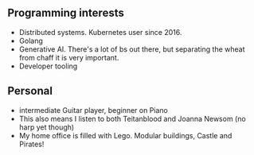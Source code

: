 ## Programming interests
- Distributed systems. Kubernetes user since 2016.
- Golang
- Generative AI. There's a lot of bs out there, but separating the wheat from chaff it is very important.
- Developer tooling
## Personal
- intermediate Guitar player, beginner on Piano
- This also means I listen to both Teitanblood and Joanna Newsom (no harp yet though)
- My home office is filled with Lego. Modular buildings, Castle and Pirates!

